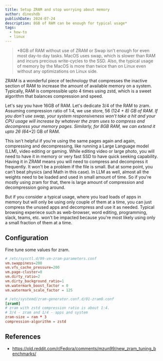 ```yaml
---
title: Setup ZRAM and stop worrying about memory
author: dineshdb
publishDate: 2024-07-24
description: 8GB of RAM can be enough for typical usage*
tags:
  - how-to
  - linux
---
```


> *8GB of RAM without use of ZRAM or Swap isn't enough for even most day-to day
> tasks. MacOS uses swap, which is slower than RAM and incurs precious
> write-cycles to the SSD. Also, the typical usage of memory by the MacOS is
> more than twice than on Linux even without any optimizations on Linux side.

ZRAM is a wonderful piece of technology that compresses the inactive section of
RAM to increase the amount of available memory on a system. Typically, RAM is
compressible upto 4 times using zstd, which is a sweet algorithm that balances
compression and speed.

Let's say you have 16GB of RAM. Let's dedicate 3/4 of the RAM to zram. Assuming
compression ratio of 1:4, we use store, 56 (12*4 + 8) GB of RAM. If you don't
use swap, your system responsiveness won't take a hit and your CPU usage will
increase by whatever the zram uses to compress and decompress your memory pages.
Similarly, for 8GB RAM, we can extend it upto 26 (6*4+2) GB of RAM.

This isn't helpful if you're using the same pages again and again, compressing
and decompressing, like running a Large Language model (LLM), video editing or
gaming. While editing video or large photo, you will need to have it in memory
or very fast SSD to have quick seeking capability. Having it in ZRAM means you
will need to compress and decompress it frequently. It won't be a problem if the
file is small. But at some point, you can't beat physics (and Math in this
case). In LLM as well, almost all the weights need to be loaded and used in
small amount of time. So if you're mostly using zram for that, there is large
amount of compression and decompression going around.

But if you consider a typical usage, where you load loads of apps in memory but
will only be using only couple of them at a time, you can just compress the
unused apps and decompress and use it as needed. Typical browsing experiece such
as web-browser, word editing, programming, slack, teams, etc. won't be impacted
because you're most likely using only a small fraction of them at a time.

## Configuration

Fine tune some values for zram.

```conf
# /etc/sysctl.d/99-vm-zram-parameters.conf
vm.swappiness=200
vm.vfs_cache_pressure=200
vm.page-cluster=0
vm.dirty_ratio=2
vm.dirty_background_ratio=1
vm.watermark_boost_factor = 0
vm.watermark_scale_factor = 125
```

```conf
# /etc/systemd/zram-generator.conf.d/01-zram0.conf
[zram0]
# zram with zstd compression ratio is about 1:4.
# 3/4 - zram and 1/4 - apps and system
zram-size = ram * 3
compression-algorithm = zstd
```

## References

- https://old.reddit.com/r/Fedora/comments/mzun99/new_zram_tuning_benchmarks/
